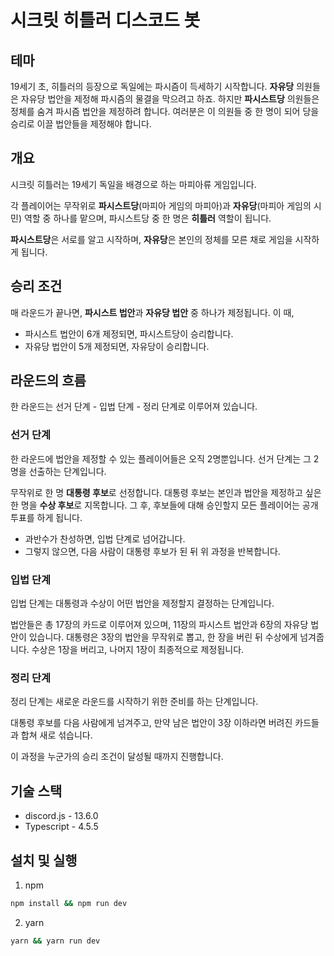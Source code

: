 # 시크릿 히틀러 디스코드 봇
## 테마
19세기 초, 히틀러의 등장으로 독일에는 파시즘이 득세하기 시작합니다. **자유당** 의원들은 자유당 법안을 제정해 파시즘의 물결을 막으려고 하죠. 하지만 **파시스트당** 의원들은 정체를 숨겨 파시즘 법안을 제정하려 합니다. 여러분은 이 의원들 중 한 명이 되어 당을 승리로 이끌 법안들을 제정해야 합니다.

## 개요
시크릿 히틀러는 19세기 독일을 배경으로 하는 마피아류 게임입니다.

각 플레이어는 무작위로 **파시스트당**(마피아 게임의 마피아)과 **자유당**(마피아 게임의 시민) 역할 중 하나를 맡으며, 파시스트당 중 한 명은 **히틀러** 역할이 됩니다.

**파시스트당**은 서로를 알고 시작하며, **자유당**은 본인의 정체를 모른 채로 게임을 시작하게 됩니다.

## 승리 조건
매 라운드가 끝나면, **파시스트 법안**과 **자유당 법안** 중 하나가 제정됩니다. 이 때,

* 파시스트 법안이 6개 제정되면, 파시스트당이 승리합니다.
* 자유당 법안이 5개 제정되면, 자유당이 승리합니다.

## 라운드의 흐름

한 라운드는 선거 단계 - 입법 단계 - 정리 단계로 이루어져 있습니다.

### 선거 단계
한 라운드에 법안을 제정할 수 있는 플레이어들은 오직 2명뿐입니다. 선거 단계는 그 2명을 선출하는 단계입니다.

무작위로 한 명 **대통령 후보**로 선정합니다. 대통령 후보는 본인과 법안을 제정하고 싶은 한 명을 **수상 후보**로 지목합니다. 그 후, 후보들에 대해 승인할지 모든 플레이어는 공개 투표를 하게 됩니다. 

* 과반수가 찬성하면, 입법 단계로 넘어갑니다.
* 그렇지 않으면, 다음 사람이 대통령 후보가 된 뒤 위 과정을 반복합니다.

### 입법 단계
입법 단계는 대통령과 수상이 어떤 법안을 제정할지 결정하는 단계입니다.

법안들은 총 17장의 카드로 이루어져 있으며, 11장의 파시스트 법안과 6장의 자유당 법안이 있습니다. 대통령은 3장의 법안을 무작위로 뽑고, 한 장을 버린 뒤 수상에게 넘겨줍니다. 수상은 1장을 버리고, 나머지 1장이 최종적으로 제정됩니다.

### 정리 단계
정리 단계는 새로운 라운드를 시작하기 위한 준비를 하는 단계입니다.

대통령 후보를 다음 사람에게 넘겨주고, 만약 남은 법안이 3장 이하라면 버려진 카드들과 합쳐 새로 섞습니다.

이 과정을 누군가의 승리 조건이 달성될 때까지 진행합니다.

## 기술 스택

* discord.js - 13.6.0
* Typescript - 4.5.5

## 설치 및 실행
1. npm

```bash
npm install && npm run dev
```

2. yarn

```bash
yarn && yarn run dev
```